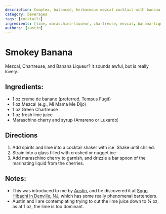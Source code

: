 ```yaml
---
description: Complex, balanced, herbaceous mezcal cocktail with banana.
category: beverages
tags: [cocktails]
ingredients: [lime, maraschino-liqueur, chartreuse, mezcal, banana-liqueur]
authors: [austin]
---
```


# Smokey Banana

Mezcal, Chartreuse, and Banana Liqueur? It sounds awful, but is really lovely.
## Ingredients:
- 1 oz creme de banane (preferred, Tempus Fugit)
- 1 oz Mezcal (e.g., Mi Mama Me Dijo)
- 1 oz Green Chartreuse
- 1 oz fresh lime juice
- Maraschino cherry and syrup (Amareno or Luxardo)
## Directions

1. Add spirits and lime into a cocktail shaker with ice. Shake until chilled.
2. Strain into a glass filled with crushed or nugget ice
3. Add maraschino cherry to garnish, and drizzle a bar spoon of the marinating liquid from the cherries.

## Notes:

- This was introduced to me by [Austin](https://github.com/austin), and he discovered it at [Sogo Hibachi in Denville, NJ](https://sogo.cc/), which has some really phenomenal bartenders. 
- Austin and I are contemplating trying to cut the lime juice down to ¾ oz, as at 1 oz, the lime is too dominant.
